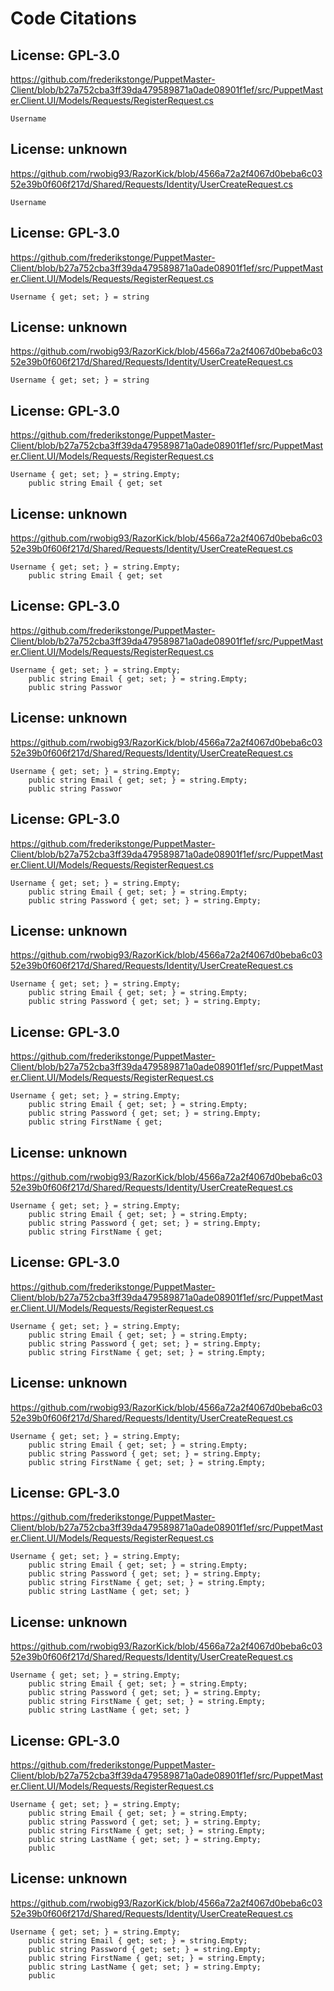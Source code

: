 # Code Citations

## License: GPL-3.0
https://github.com/frederikstonge/PuppetMaster-Client/blob/b27a752cba3ff39da479589871a0ade08901f1ef/src/PuppetMaster.Client.UI/Models/Requests/RegisterRequest.cs

```
Username
```


## License: unknown
https://github.com/rwobig93/RazorKick/blob/4566a72a2f4067d0beba6c0352e39b0f606f217d/Shared/Requests/Identity/UserCreateRequest.cs

```
Username
```


## License: GPL-3.0
https://github.com/frederikstonge/PuppetMaster-Client/blob/b27a752cba3ff39da479589871a0ade08901f1ef/src/PuppetMaster.Client.UI/Models/Requests/RegisterRequest.cs

```
Username { get; set; } = string
```


## License: unknown
https://github.com/rwobig93/RazorKick/blob/4566a72a2f4067d0beba6c0352e39b0f606f217d/Shared/Requests/Identity/UserCreateRequest.cs

```
Username { get; set; } = string
```


## License: GPL-3.0
https://github.com/frederikstonge/PuppetMaster-Client/blob/b27a752cba3ff39da479589871a0ade08901f1ef/src/PuppetMaster.Client.UI/Models/Requests/RegisterRequest.cs

```
Username { get; set; } = string.Empty;
    public string Email { get; set
```


## License: unknown
https://github.com/rwobig93/RazorKick/blob/4566a72a2f4067d0beba6c0352e39b0f606f217d/Shared/Requests/Identity/UserCreateRequest.cs

```
Username { get; set; } = string.Empty;
    public string Email { get; set
```


## License: GPL-3.0
https://github.com/frederikstonge/PuppetMaster-Client/blob/b27a752cba3ff39da479589871a0ade08901f1ef/src/PuppetMaster.Client.UI/Models/Requests/RegisterRequest.cs

```
Username { get; set; } = string.Empty;
    public string Email { get; set; } = string.Empty;
    public string Passwor
```


## License: unknown
https://github.com/rwobig93/RazorKick/blob/4566a72a2f4067d0beba6c0352e39b0f606f217d/Shared/Requests/Identity/UserCreateRequest.cs

```
Username { get; set; } = string.Empty;
    public string Email { get; set; } = string.Empty;
    public string Passwor
```


## License: GPL-3.0
https://github.com/frederikstonge/PuppetMaster-Client/blob/b27a752cba3ff39da479589871a0ade08901f1ef/src/PuppetMaster.Client.UI/Models/Requests/RegisterRequest.cs

```
Username { get; set; } = string.Empty;
    public string Email { get; set; } = string.Empty;
    public string Password { get; set; } = string.Empty;
```


## License: unknown
https://github.com/rwobig93/RazorKick/blob/4566a72a2f4067d0beba6c0352e39b0f606f217d/Shared/Requests/Identity/UserCreateRequest.cs

```
Username { get; set; } = string.Empty;
    public string Email { get; set; } = string.Empty;
    public string Password { get; set; } = string.Empty;
```


## License: GPL-3.0
https://github.com/frederikstonge/PuppetMaster-Client/blob/b27a752cba3ff39da479589871a0ade08901f1ef/src/PuppetMaster.Client.UI/Models/Requests/RegisterRequest.cs

```
Username { get; set; } = string.Empty;
    public string Email { get; set; } = string.Empty;
    public string Password { get; set; } = string.Empty;
    public string FirstName { get;
```


## License: unknown
https://github.com/rwobig93/RazorKick/blob/4566a72a2f4067d0beba6c0352e39b0f606f217d/Shared/Requests/Identity/UserCreateRequest.cs

```
Username { get; set; } = string.Empty;
    public string Email { get; set; } = string.Empty;
    public string Password { get; set; } = string.Empty;
    public string FirstName { get;
```


## License: GPL-3.0
https://github.com/frederikstonge/PuppetMaster-Client/blob/b27a752cba3ff39da479589871a0ade08901f1ef/src/PuppetMaster.Client.UI/Models/Requests/RegisterRequest.cs

```
Username { get; set; } = string.Empty;
    public string Email { get; set; } = string.Empty;
    public string Password { get; set; } = string.Empty;
    public string FirstName { get; set; } = string.Empty;
```


## License: unknown
https://github.com/rwobig93/RazorKick/blob/4566a72a2f4067d0beba6c0352e39b0f606f217d/Shared/Requests/Identity/UserCreateRequest.cs

```
Username { get; set; } = string.Empty;
    public string Email { get; set; } = string.Empty;
    public string Password { get; set; } = string.Empty;
    public string FirstName { get; set; } = string.Empty;
```


## License: GPL-3.0
https://github.com/frederikstonge/PuppetMaster-Client/blob/b27a752cba3ff39da479589871a0ade08901f1ef/src/PuppetMaster.Client.UI/Models/Requests/RegisterRequest.cs

```
Username { get; set; } = string.Empty;
    public string Email { get; set; } = string.Empty;
    public string Password { get; set; } = string.Empty;
    public string FirstName { get; set; } = string.Empty;
    public string LastName { get; set; }
```


## License: unknown
https://github.com/rwobig93/RazorKick/blob/4566a72a2f4067d0beba6c0352e39b0f606f217d/Shared/Requests/Identity/UserCreateRequest.cs

```
Username { get; set; } = string.Empty;
    public string Email { get; set; } = string.Empty;
    public string Password { get; set; } = string.Empty;
    public string FirstName { get; set; } = string.Empty;
    public string LastName { get; set; }
```


## License: GPL-3.0
https://github.com/frederikstonge/PuppetMaster-Client/blob/b27a752cba3ff39da479589871a0ade08901f1ef/src/PuppetMaster.Client.UI/Models/Requests/RegisterRequest.cs

```
Username { get; set; } = string.Empty;
    public string Email { get; set; } = string.Empty;
    public string Password { get; set; } = string.Empty;
    public string FirstName { get; set; } = string.Empty;
    public string LastName { get; set; } = string.Empty;
    public
```


## License: unknown
https://github.com/rwobig93/RazorKick/blob/4566a72a2f4067d0beba6c0352e39b0f606f217d/Shared/Requests/Identity/UserCreateRequest.cs

```
Username { get; set; } = string.Empty;
    public string Email { get; set; } = string.Empty;
    public string Password { get; set; } = string.Empty;
    public string FirstName { get; set; } = string.Empty;
    public string LastName { get; set; } = string.Empty;
    public
```

